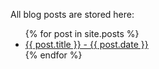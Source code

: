 All blog posts are stored here:

<ul>
  {% for post in site.posts %}
    <li>
      <a href=".{{ post.url }}">{{ post.title }} - {{ post.date }}</a>
    </li>
  {% endfor %}
</ul>

